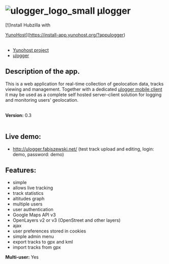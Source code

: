 # ![ulogger_logo_small](https://cloud.githubusercontent.com/assets/3366666/24080878/0288f046-0ca8-11e7-9ffd-753e5c417756.png) μlogger
[![Install Hubzilla with

[YunoHost](https://install-app.yunohost.org/install-with-yunohost.png)](https://install-app.yunohost.org/?appulogger)<br><br>

- [Yunohost project](https://yunohost.org)
- [μlogger](https://github.com/bfabiszewski/ulogger-server)

## Description of the app.
This is a web application for real-time collection of geolocation data, tracks viewing and management. Together with a dedicated [μlogger mobile client](https://github.com/bfabiszewski/ulogger-android) it may be used as a complete self hosted server–client solution for logging and monitoring users' geolocation.<br><br>

<strong>Version:</strong> 0.3 <br><br>

## Live demo:
- http://ulogger.fabiszewski.net/ (test track upload and editing, login: demo, password: demo)

## Features:
- simple
- allows live tracking
- track statistics
- altitudes graph
- multiple users
- user authentication
- Google Maps API v3
- OpenLayers v2 or v3 (OpenStreet and other layers)
- ajax
- user preferences stored in cookies
- simple admin menu
- export tracks to gpx and kml
- import tracks from gpx


**Multi-user:** Yes
